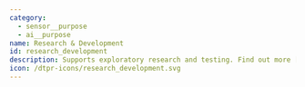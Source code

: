 ```yaml
---
category: 
  - sensor__purpose
  - ai__purpose
name: Research & Development
id: research_development
description: Supports exploratory research and testing. Find out more [here](https://en.wikipedia.org/wiki/Research_and_development).
icon: /dtpr-icons/research_development.svg
---
```

